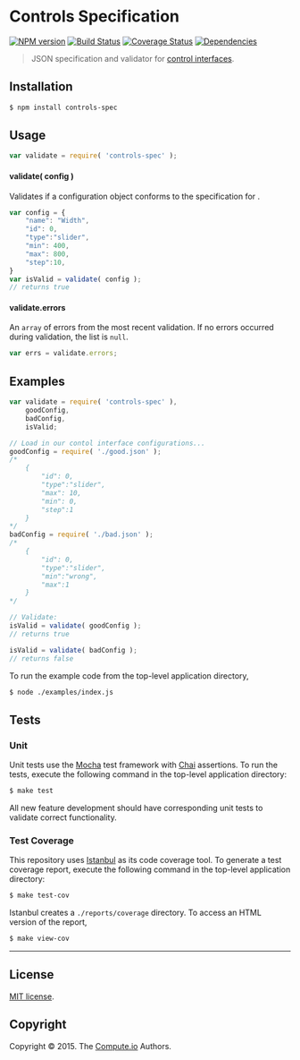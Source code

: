 Controls Specification
===
[![NPM version][npm-image]][npm-url]
[![Build Status][travis-image]][travis-url]
[![Coverage Status][codecov-image]][codecov-url]
[![Dependencies][dependencies-image]][dependencies-url]
> JSON specification and validator for [control interfaces](https://github.com/figure-io/polymer-controls).


## Installation

``` bash
$ npm install controls-spec
```


## Usage

``` javascript
var validate = require( 'controls-spec' );
```

#### validate( config )

Validates if a configuration object conforms to the specification for .

``` javascript
var config = {
	"name": "Width",
	"id": 0,
	"type":"slider",
	"min": 400,
	"max": 800,
	"step":10,
}
var isValid = validate( config );
// returns true
```

<a name="attr-errors"></a>
#### validate.errors

An `array` of errors from the most recent validation. If no errors occurred during validation, the list is `null`.

``` javascript
var errs = validate.errors;
```

## Examples

``` javascript
var validate = require( 'controls-spec' ),
	goodConfig,
	badConfig,
	isValid;

// Load in our contol interface configurations...
goodConfig = require( './good.json' );
/*
	{
	    "id": 0,
	    "type":"slider",
	    "max": 10,
	    "min": 0,
	    "step":1
	}
*/
badConfig = require( './bad.json' );
/*
	{
	    "id": 0,
	    "type":"slider",
	    "min":"wrong",
	    "max":1
	}
*/

// Validate:
isValid = validate( goodConfig );
// returns true

isValid = validate( badConfig );
// returns false
```

To run the example code from the top-level application directory,

``` bash
$ node ./examples/index.js
```


## Tests

### Unit

Unit tests use the [Mocha](http://mochajs.org/) test framework with [Chai](http://chaijs.com) assertions. To run the tests, execute the following command in the top-level application directory:

``` bash
$ make test
```

All new feature development should have corresponding unit tests to validate correct functionality.


### Test Coverage

This repository uses [Istanbul](https://github.com/gotwarlost/istanbul) as its code coverage tool. To generate a test coverage report, execute the following command in the top-level application directory:

``` bash
$ make test-cov
```

Istanbul creates a `./reports/coverage` directory. To access an HTML version of the report,

``` bash
$ make view-cov
```


---
## License

[MIT license](http://opensource.org/licenses/MIT).


## Copyright

Copyright &copy; 2015. The [Compute.io](https://github.com/compute-io) Authors.


[npm-image]: http://img.shields.io/npm/v/.svg
[npm-url]: https://npmjs.org/package/

[travis-image]: http://img.shields.io/travis/figure-io/controls-spec/master.svg
[travis-url]: https://travis-ci.org/figure-io/controls-spec

[dependencies-image]: http://img.shields.io/david/figure-io/controls-spec.svg
[dependencies-url]: https://david-dm.org/figure-io/controls-spec

[dev-dependencies-image]: http://img.shields.io/david/dev/figure-io/controls-spec.svg
[dev-dependencies-url]: https://david-dm.org/dev/figure-io/controls-spec

[codecov-image]: https://img.shields.io/codecov/c/github/figure-io/controls-spec/master.svg
[codecov-url]: https://codecov.io/github/figure-io/controls-spec?branch=master

[github-issues-image]: http://img.shields.io/github/issues/figure-io/controls-spec.svg
[github-issues-url]: https://github.com/figure-io/controls-spec/issues

